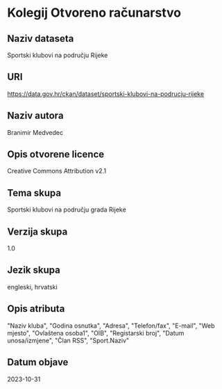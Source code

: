 # Kolegij Otvoreno računarstvo

## Naziv dataseta

Sportski klubovi na području Rijeke

## URI

https://data.gov.hr/ckan/dataset/sportski-klubovi-na-podrucju-rijeke

## Naziv autora

Branimir Medvedec

## Opis otvorene licence

Creative Commons Attribution v2.1

## Tema skupa

Sportski klubovi na području grada Rijeke

## Verzija skupa

1.0

## Jezik skupa

engleski, hrvatski

## Opis atributa

"Naziv kluba", "Godina osnutka", "Adresa", "Telefon/fax", "E-mail", "Web mjesto", "Ovlaštena osoba1", "OIB", "Registarski broj", "Datum unosa/izmjene", "Član RSS", "Sport.Naziv"

## Datum objave

2023-10-31
